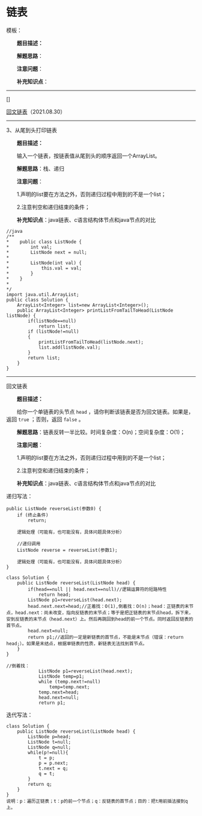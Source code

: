 # 链表

模板：

　　**题目描述：**

　　**解题思路**：

　　**注意问题**：

　　**补充知识点**：

---

[]

[回文链表](#回文链表)（2021.08.30）

---

<p id='3'>3、从尾到头打印链表</p>

　　**题目描述：**

  输入一个链表，按链表值从尾到头的顺序返回一个ArrayList。

　　**解题思路**：栈、递归

　　**注意问题**：

　　1.声明的list要在方法之外，否则递归过程中用到的不是一个list；

　　2.注意判空和递归结束的条件；

　　**补充知识点**：java链表、c语言结构体节点和java节点的对比

```
//java
/**
*    public class ListNode {
*        int val;
*        ListNode next = null;
*
*        ListNode(int val) {
*            this.val = val;
*        }
*    }
*
*/
import java.util.ArrayList;
public class Solution {
    ArrayList<Integer> list=new ArrayList<Integer>();
    public ArrayList<Integer> printListFromTailToHead(ListNode listNode) {
        if(listNode==null)
            return list;
        if (listNode!=null)
        {
            printListFromTailToHead(listNode.next);
            list.add(listNode.val);
        }
        return list;
    }
}
```

---

<p id='回文链表'>回文链表</p>

　　**题目描述：**

  给你一个单链表的头节点 `head` ，请你判断该链表是否为回文链表。如果是，返回 `true` ；否则，返回 `false` 。

　　**解题思路**：链表反转一半比较。时间复杂度：O(n)；空间复杂度：O(1)；

　　**注意问题**：

　　1.声明的list要在方法之外，否则递归过程中用到的不是一个list；

　　2.注意判空和递归结束的条件；

　　**补充知识点**：java链表、c语言结构体节点和java节点的对比

递归写法：

```
public ListNode reverseList(参数0) {
    if (终止条件)
        return;

    逻辑处理（可能有，也可能没有，具体问题具体分析）

    //递归调用
    ListNode reverse = reverseList(参数1);

    逻辑处理（可能有，也可能没有，具体问题具体分析）
}		
```



```
class Solution {
    public ListNode reverseList(ListNode head) {
        if(head==null || head.next==null)//逻辑运算符的短路特性
            return head;
        ListNode p1=reverseList(head.next);
        head.next.next=head;//正着找：O(1),倒着找：O(n)；head：正链表的末节点，head.next：尚未改变，指向反链表的末节点；等于是把正链表的末节点head，拆下来，安到反链表的末节点（head.next）上。然后再跳回到head的前一个节点。同时返回反链表的首节点。
        head.next=null;
        return p1;//返回的一定是新链表的首节点，不能是末节点（错误：return head;）。如果是末结点，根据单链表的性质，新链表无法找到首节点。
    }
}
```

```
//倒着找：
            ListNode p1=reverseList(head.next);
            ListNode temp=p1;
            while (temp.next!=null)
                temp=temp.next;
            temp.next=head;
            head.next=null;
            return p1;
```

迭代写法：

```
class Solution {
    public ListNode reverseList(ListNode head) {
        ListNode p=head;
        ListNode t=null;
        ListNode q=null;
        while(p!=null){ 
            t = p;
            p = p.next;
            t.next = q;
            q = t;
        }
        return q;
    }
}
说明：p：遍历正链表；t：p的前一个节点；q：反链表的首节点；目的：把t用前插法接到q上。
```

